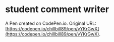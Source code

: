 # student  comment writer

A Pen created on CodePen.io. Original URL: [https://codepen.io/chillbill89/pen/vYKrGwX](https://codepen.io/chillbill89/pen/vYKrGwX).



